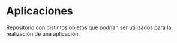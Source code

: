 # Aplicaciones
Repositorio con distintos objetos que podrían ser utilizados para la realización de una aplicación.
